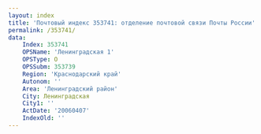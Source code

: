 ```yaml
---
layout: index
title: 'Почтовый индекс 353741: отделение почтовой связи Почты России'
permalink: /353741/
data:
    Index: 353741
    OPSName: 'Ленинградская 1'
    OPSType: О
    OPSSubm: 353739
    Region: 'Краснодарский край'
    Autonom: ''
    Area: 'Ленинградский район'
    City: Ленинградская
    City1: ''
    ActDate: '20060407'
    IndexOld: ''
---
```

